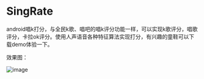 # SingRate
android唱k打分，与全民k歌、唱吧的唱k评分功能一样，可以实现k歌评分，唱歌评分，卡拉ok评分。使用人声语音各种特征算法实现打分，有兴趣的童鞋可以下载demo体验一下。

效果图：

![image](https://github.com/KaLongChan/SingRate/blob/master/imgs/S81128-115004.jpg)
